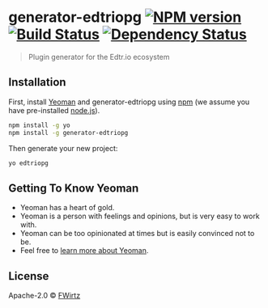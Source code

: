 # generator-edtriopg [![NPM version][npm-image]][npm-url] [![Build Status][travis-image]][travis-url] [![Dependency Status][daviddm-image]][daviddm-url]
> Plugin generator for the Edtr.io ecosystem

## Installation

First, install [Yeoman](http://yeoman.io) and generator-edtriopg using [npm](https://www.npmjs.com/) (we assume you have pre-installed [node.js](https://nodejs.org/)).

```bash
npm install -g yo
npm install -g generator-edtriopg
```

Then generate your new project:

```bash
yo edtriopg
```

## Getting To Know Yeoman

 * Yeoman has a heart of gold.
 * Yeoman is a person with feelings and opinions, but is very easy to work with.
 * Yeoman can be too opinionated at times but is easily convinced not to be.
 * Feel free to [learn more about Yeoman](http://yeoman.io/).

## License

Apache-2.0 © [FWirtz]()


[npm-image]: https://badge.fury.io/js/generator-edtriopg.svg
[npm-url]: https://npmjs.org/package/generator-edtriopg
[travis-image]: https://travis-ci.org/FWirtz/generator-edtriopg.svg?branch=master
[travis-url]: https://travis-ci.org/FWirtz/generator-edtriopg
[daviddm-image]: https://david-dm.org/FWirtz/generator-edtriopg.svg?theme=shields.io
[daviddm-url]: https://david-dm.org/FWirtz/generator-edtriopg
